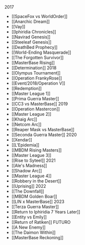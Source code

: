 2017
 - [[SpaceFox vs WorldOrder]]
 - [[Anarchic Dream]]
 - [[Vay]]
 - [[Iphiridia Chronicles]]
 - [[Navirad Genesis]]
 - [[Steeleaf Genesis]]
 - [[DeathBed Prophecy]]
 - [[World-Ending Masquerade]]
 - [[The Forgotten Survivor]]
 - [[MasterBase Rising]]
 - [[Determination]]
2018
 - [[Olympus Tournament]]
 - [[Operation FrankyRose]]
 - [[Event/2018/Operation V]]
 - [[Redemption]]
 - [[Master League 1]]
 - [[Prima Guerra Master]]
 - [[CC3 vs MasterBase]]
2019
 - [[Operation Mastercon]]
 - [[Master League 2]]
 - [[Khaig Arc]]
 - [[Netcom Arc]]
 - [[Reaper Mask vs MasterBase]]
 - [[Seconda Guerra Master]]
2020
 - [[Xendar]]
 - [[L'Epidemia]]
 - [[MBDM Rising Masters]]
 - [[Master League 3]]
 - [[Rise to Syteel]]
2021
 - [[Ale's Madness]]
 - [[Shadow Arc]]
 - [[Master League 4]]
 - [[Robbery in the Desert]]
 - [[Uprising]]
2022
 - [[The Downfall]]
 - [[MBDM Golden Boar]]
 - [[LIN x MasterBase]]
2023
 - [[Terza Guerra Master]]
 - [[Return to Iphiridia 7 Years Later]]
 - [[Entity vs Emily]]
 - [[Return of Ratiken]]
FUTURO
 - [[A New Enemy]]
 - [[The Daimon Within]]
 - [[MasterBase Reckoning]]